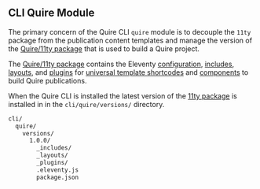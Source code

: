 ## CLI Quire Module

The primary concern of the Quire CLI `quire` module is to decouple the `11ty` package from the publication content templates and manage the version of the [Quire/11ty package](packages/11ty) that is used to build a Quire project.

The [Quire/11ty package](packages/11ty) contains the Eleventy [configuration](packages/11ty/.eleventy.js), [includes](packages/11ty/_includes), [layouts](packages/11ty/_layouts), and [plugins](packages/11ty/_plugins) for [universal template shortcodes](packages/11ty/_plugins/shortcodes) and [components](packages/11ty/_includes/components) to build Quire publications.

When the Quire CLI is installed the latest version of the [11ty package](packages/11ty) is installed in in the `cli/quire/versions/` directory.

```sh
cli/
  quire/
    versions/
      1.0.0/
        _includes/
        _layouts/
        _plugins/
        .eleventy.js
        package.json
```

